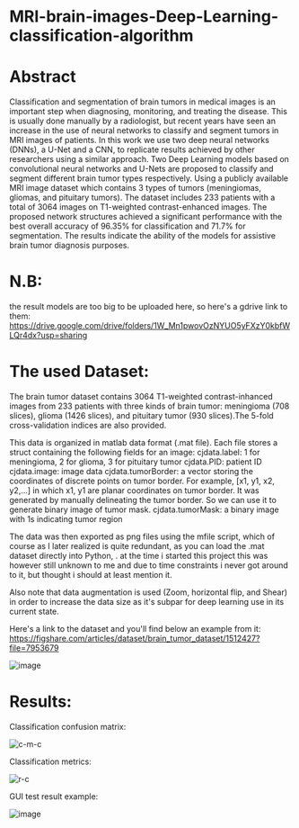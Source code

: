 # MRI-brain-images-Deep-Learning-classification-algorithm

# Abstract
Classification and segmentation of brain tumors in medical images is an important step when diagnosing, monitoring, and treating the disease. This is usually done manually by a radiologist, but recent years have seen an increase in the use of neural networks to classify and segment tumors in MRI images of patients. In this work we use two deep neural networks (DNNs), a U-Net and a CNN, to replicate results achieved by other researchers using a similar approach.
Two Deep Learning models based on convolutional neural networks and U-Nets are proposed to classify and segment different brain tumor types respectively. Using a publicly available MRI image dataset which contains 3 types of tumors (meningiomas, gliomas, and pituitary tumors). The dataset includes 233 patients with a total of 3064 images on T1-weighted contrast-enhanced images. The proposed network structures achieved a significant performance with the best overall accuracy of 96.35% for classification and 71.7% for segmentation. The results indicate the ability of the models for assistive brain tumor diagnosis purposes.

# N.B:
the result models are too big to be uploaded here, so here's a gdrive link to them:
https://drive.google.com/drive/folders/1W_Mn1pwovOzNYUO5yFXzY0kbfWLQr4dx?usp=sharing

# The used Dataset:
The brain tumor dataset contains 3064 T1-weighted contrast-inhanced images
from 233 patients with three kinds of brain tumor: meningioma (708 slices), 
glioma (1426 slices), and pituitary tumor (930 slices).The 5-fold
cross-validation indices are also provided.

This data is organized in matlab data format (.mat file). Each file stores a struct
containing the following fields for an image:
cjdata.label: 1 for meningioma, 2 for glioma, 3 for pituitary tumor
cjdata.PID: patient ID
cjdata.image: image data
cjdata.tumorBorder: a vector storing the coordinates of discrete points on tumor border.
		For example, [x1, y1, x2, y2,...] in which x1, y1 are planar coordinates on tumor border.
		It was generated by manually delineating the tumor border. So we can use it to generate
		binary image of tumor mask.
cjdata.tumorMask: a binary image with 1s indicating tumor region

The data was then exported as png files using the mfile script, which of course as I later realized is quite redundant, as you can load the .mat dataset directly into Python, . at the time i started this project this was however still unknown to me and due to time constraints i never got around to it, but thought i should at least mention it.

Also note that data augmentation is used (Zoom, horizontal flip, and Shear) in order to increase the data size as it's subpar for deep learning use in its current state.

Here's a link to the dataset and you'll find below an example from it:
https://figshare.com/articles/dataset/brain_tumor_dataset/1512427?file=7953679


![image](https://user-images.githubusercontent.com/88331345/128345850-88accf21-0bcf-494f-a865-8ffd64584054.png)


# Results:
Classification confusion matrix:

![c-m-c](https://user-images.githubusercontent.com/88331345/128600203-558dd2ac-cc97-4a6b-a9a8-750f9787d291.png)

Classification metrics:

![r-c](https://user-images.githubusercontent.com/88331345/128600215-31a215b2-a4a5-418b-ac91-653e4fb74b3a.png)

GUI test result example:

![image](https://user-images.githubusercontent.com/88331345/128600245-58bbedd7-f9e3-4520-95c3-b999fb326ce6.png)


